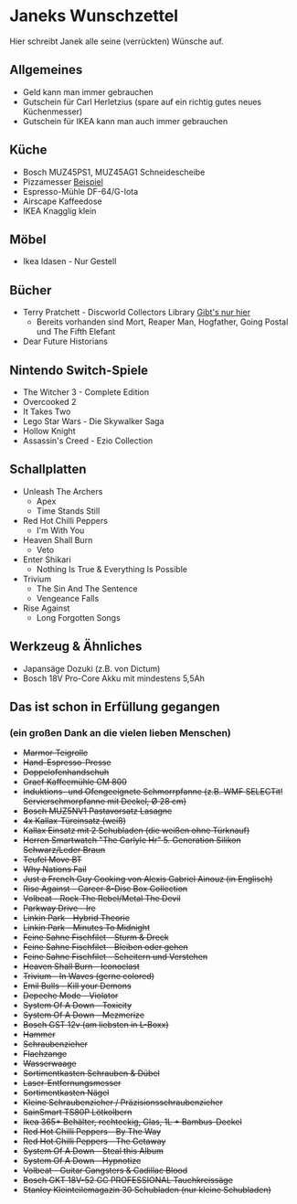 # Janeks Wunschzettel

Hier schreibt Janek alle seine (verrückten) Wünsche auf.


## Allgemeines

- Geld kann man immer gebrauchen
- Gutschein für Carl Herletzius (spare auf ein richtig gutes neues Küchenmesser)
- Gutschein für IKEA kann man auch immer gebrauchen

## Küche
- Bosch MUZ45PS1, MUZ45AG1 Schneidescheibe
- Pizzamesser [Beispiel](https://www.stadlermade.com/products/pizza-knife/)
- Espresso-Mühle DF-64/G-Iota
- Airscape Kaffeedose
- IKEA Knagglig klein

## Möbel
- Ikea Idasen - Nur Gestell

## Bücher
- Terry Pratchett - Discworld Collectors Library [Gibt's nur hier](https://www.discworldemporium.com/product-category/books/the-discworld-collector-s-library/)
  - Bereits vorhanden sind Mort, Reaper Man, Hogfather, Going Postal und The Fifth Elefant
- Dear Future Historians

## Nintendo Switch-Spiele
- The Witcher 3 - Complete Edition
- Overcooked 2
- It Takes Two
- Lego Star Wars - Die Skywalker Saga
- Hollow Knight
- Assassin's Creed - Ezio Collection 

## Schallplatten

- Unleash The Archers
  - Apex
  - Time Stands Still
- Red Hot Chilli Peppers
  - I'm With You
- Heaven Shall Burn
  - Veto
- Enter Shikari
  - Nothing Is True & Everything Is Possible
- Trivium
  - The Sin And The Sentence
  - Vengeance Falls
- Rise Against
  - Long Forgotten Songs

## Werkzeug & Ähnliches

- Japansäge Dozuki (z.B. von Dictum)
- Bosch 18V Pro-Core Akku mit mindestens 5,5Ah

## Das ist schon in Erfüllung gegangen
### (ein großen Dank an die vielen lieben Menschen)

- <del>Marmor-Teigrolle</del>
- <del>Hand-Espresso-Presse</del>
- <del>Doppelofenhandschuh</del>
- <del>Graef Kaffeemühle CM 800</del>
- <del>Induktions- und Ofengeeignete Schmorrpfanne (z.B. WMF SELECTit! Servierschmorpfanne mit Deckel, Ø 28 cm)</del>
- <del>Bosch MUZ5NV1 Pastavorsatz Lasagne</del>
- <del>4x Kallax-Türeinsatz (weiß)</del>
- <del>Kallax Einsatz mit 2 Schubladen (die weißen ohne Türknauf)</del>
- <del>Herren Smartwatch "The Carlyle Hr" 5. Generation Silikon Schwarz/Leder Braun</del>
- <del>Teufel Move BT</del>
- <del>Why Nations Fail</del>
- <del>Just a French Guy Cooking von Alexis Gabriel Ainouz (in Englisch)</del>
- <del>Rise Against - Career 8-Disc Box Collection</del>
- <del>Volbeat - Rock The Rebel/Metal The Devil</del>
- <del>Parkway Drive - Ire </del>
- <del>Linkin Park - Hybrid Theorie</del>
- <del>Linkin Park - Minutes To Midnight</del>
- <del>Feine Sahne Fischfilet - Sturm & Dreck</del>
- <del>Feine Sahne Fischfilet - Bleiben oder gehen</del>
- <del>Feine Sahne Fischfilet - Scheitern und Verstehen</del>
- <del>Heaven Shall Burn - Iconoclast</del>
- <del>Trivium - In Waves (gerne colored)</del>
- <del>Emil Bulls - Kill your Demons</del>
- <del>Depeche Mode - Violator</del>
- <del>System Of A Down - Toxicity</del>
- <del>System Of A Down - Mezmerize</del>
- <del>Bosch GST 12v (am liebsten in L-Boxx)</del>
- <del>Hammer</del>
- <del>Schraubenzieher</del>
- <del>Flachzange</del>
- <del>Wasserwaage</del>
- <del>Sortimentkasten Schrauben & Dübel</del>
- <del>Laser-Entfernungsmesser</del>
- <del>Sortimentkasten Nägel</del>
- <del>Kleine Schraubenzieher / Präzisionsschraubenzieher</del>
- <del>SainSmart TS80P Lötkolbern</del>
- <del>Ikea 365+ Behälter, rechteckig, Glas, 1L + Bambus-Deckel</del>
- <del>Red Hot Chilli Peppers - By The Way</del>
- <del>Red Hot Chilli Peppers - The Getaway</del>
- <del>System Of A Down - Steal this Album</del>
- <del>System Of A Down - Hypnotize</del>
- <del>Volbeat - Guitar Gangsters & Cadillac Blood</del>
- <del>Bosch GKT 18V-52 GC PROFESSIONAL Tauchkreissäge</del>
- <del>Stanley Kleinteilemagazin 30 Schubladen (nur kleine Schubladen)</del>

